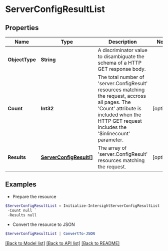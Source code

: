 # ServerConfigResultList
## Properties

Name | Type | Description | Notes
------------ | ------------- | ------------- | -------------
**ObjectType** | **String** | A discriminator value to disambiguate the schema of a HTTP GET response body. | 
**Count** | **Int32** | The total number of &#39;server.ConfigResult&#39; resources matching the request, accross all pages. The &#39;Count&#39; attribute is included when the HTTP GET request includes the &#39;$inlinecount&#39; parameter. | [optional] 
**Results** | [**ServerConfigResult[]**](ServerConfigResult.md) | The array of &#39;server.ConfigResult&#39; resources matching the request. | [optional] 

## Examples

- Prepare the resource
```powershell
$ServerConfigResultList = Initialize-IntersightServerConfigResultList  -ObjectType null `
 -Count null `
 -Results null
```

- Convert the resource to JSON
```powershell
$ServerConfigResultList | ConvertTo-JSON
```

[[Back to Model list]](../README.md#documentation-for-models) [[Back to API list]](../README.md#documentation-for-api-endpoints) [[Back to README]](../README.md)

